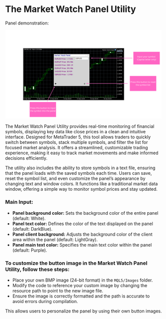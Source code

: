 # The Market Watch Panel Utility

Panel demonstration:

![My Awesome Image](Images/Screenshot.png)

The Market Watch Panel Utility provides real-time monitoring of financial symbols, displaying key data like close prices in a clean and intuitive interface. Designed for MetaTrader 5, this tool allows traders to quickly switch between symbols, stack multiple symbols, and filter the list for focused market analysis. It offers a streamlined, customizable trading experience, making it easy to track market movements and make informed decisions efficiently.

The utility also includes the ability to store symbols in a text file, ensuring that the panel loads with the saved symbols each time. Users can save, reset the symbol list, and even customize the panel’s appearance by changing text and window colors. It functions like a traditional market data window, offering a simple way to monitor symbol prices and stay updated.

### Main Input:

- **Panel background color:** Sets the background color of the entire panel (default: White).  
- **Panel text color:** Defines the color of the text displayed on the panel (default: DarkBlue).  
- **Panel client background:** Adjusts the background color of the client area within the panel (default: LightGray).  
- **Panel main text color:** Specifies the main text color within the panel (default: Purple).

### To customize the button image in the Market Watch Panel Utility, follow these steps:

- Place your own BMP image (24-bit format) in the `MQL5/Images` folder.  
- Modify the code to reference your custom image by changing the resource path to point to the new image file.  
- Ensure the image is correctly formatted and the path is accurate to avoid errors during compilation.

This allows users to personalize the panel by using their own button images.

